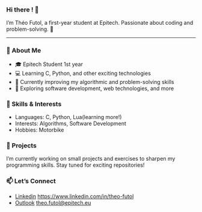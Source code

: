 ### Hi there ! 👋

I’m Théo Futol, a first-year student at Epitech. Passionate about coding and problem-solving. 🚀

---

### 🌟 About Me

- 🎓 Epitech Student 1st year
- 💻 Learning C, Python, and other exciting technologies
- 🌱 Currently improving my algorithmic and problem-solving skills
- 🚀 Exploring software development, web technologies, and more

### 🔧 Skills & Interests

- Languages: C, Python, Lua(learning more!)
- Interests: Algorithms, Software Development
- Hobbies: Motorbike

### 💼 Projects

I’m currently working on small projects and exercises to sharpen my programming skills. Stay tuned for exciting repositories!

### 📫 Let’s Connect

- [Linkedin](#) https://www.linkedin.com/in/theo-futol
- [Outlook](#) theo.futol@epitech.eu
